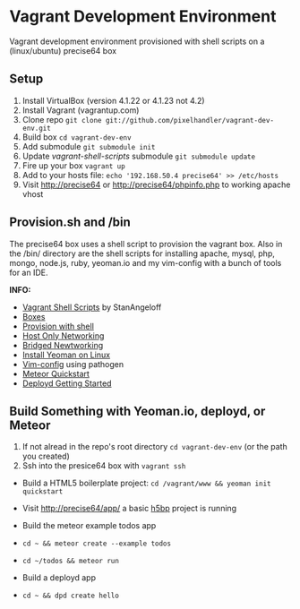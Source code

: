 Vagrant Development Environment
===============================

Vagrant development environment provisioned with shell scripts on a (linux/ubuntu) precise64 box

## Setup

1. Install VirtualBox (version 4.1.22 or 4.1.23 not 4.2)
2. Install Vagrant (vagrantup.com)
3. Clone repo `git clone git://github.com/pixelhandler/vagrant-dev-env.git`
4. Build box `cd vagrant-dev-env`
5. Add submodule `git submodule init`
6. Update *vagrant-shell-scripts* submodule `git submodule update`
7. Fire up your box `vagrant up`
8. Add to your hosts file: `echo '192.168.50.4 precise64' >> /etc/hosts`
9. Visit <http://precise64> or <http://precise64/phpinfo.php> to working apache vhost

## Provision.sh and /bin

The precise64 box uses a shell script to provision the vagrant box. Also in the /bin/ directory are the shell scripts for installing apache, mysql, php, mongo, node.js, ruby, yeoman.io and my vim-config with a bunch of tools for an IDE.

**INFO:**  
* [Vagrant Shell Scripts](https://github.com/StanAngeloff/vagrant-shell-scripts "scripts") by StanAngeloff  
* [Boxes](http://www.vagrantbox.es "boxes")  
* [Provision with shell](http://vagrantup.com/v1/docs/provisioners/shell.html "shell")  
* [Host Only Networking](http://vagrantup.com/v1/docs/host_only_networking.html "host")  
* [Bridged Newtworking](http://vagrantup.com/v1/docs/bridged_networking.html "bridged")  
* [Install Yeoman on Linux](https://github.com/yeoman/yeoman/issues/461 "yeoman on linux")  
* [Vim-config](https://github.com/pixelhandler/vim-config "Vim config") using pathogen
* [Meteor Quickstart](http://docs.meteor.com/#quickstart "meteor")
* [Deployd Getting Started](http://www.deployd.com/docs/index.md "deployd")

## Build Something with Yeoman.io, deployd, or Meteor

1. If not alread in the repo's root directory `cd vagrant-dev-env` (or the path you created)
2. Ssh into the presice64 box with `vagrant ssh`

* Build a HTML5 boilerplate project: `cd /vagrant/www && yeoman init quickstart`  
* Visit <http://precise64/app/> a basic [h5bp](http://html5boilerplate.com "h5bp") project is running  

* Build the meteor example todos app  
* `cd ~ && meteor create --example todos`
* `cd ~/todos && meteor run`

* Build a deployd app
* `cd ~ && dpd create hello`
 

